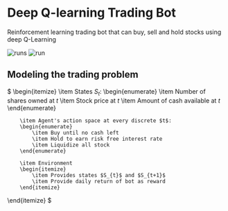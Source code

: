 # Deep Q-learning Trading Bot
Reinforcement learning trading bot that can buy, sell and hold stocks using deep Q-Learning

![runs](https://user-images.githubusercontent.com/88515336/171457932-e464389c-118f-4b70-967e-6bae8074aea6.png)
![run](https://user-images.githubusercontent.com/88515336/171457986-9a62df79-241a-4842-99b4-c4204c352377.png)

## Modeling the trading problem
$
\begin{itemize}
        \item States $S_{t}$:
        \begin{enumerate}
            \item Number of shares owned at $t$
            \item Stock price at $t$
            \item Amount of cash available at $t$
        \end{enumerate}
        
        \item Agent's action space at every discrete $t$:
        \begin{enumerate}
            \item Buy until no cash left
            \item Hold to earn risk free interest rate
            \item Liquidize all stock
        \end{enumerate}
        
        \item Environment
        \begin{itemize}
            \item Provides states $S_{t}$ and $S_{t+1}$
            \item Provide daily return of bot as reward
        \end{itemize}
\end{itemize}
$
